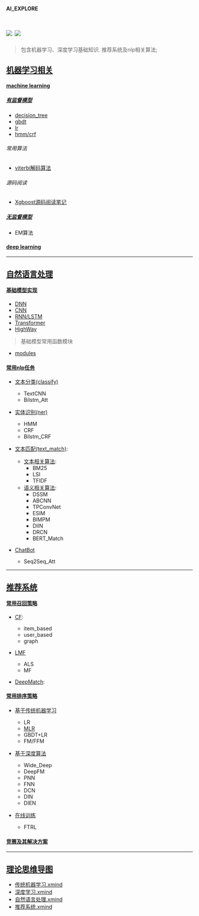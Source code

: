 **AI_EXPLORE**

![](https://readthedocs.org/projects/pygorithm/badge/?version=latest) ![](https://img.shields.io/badge/python%20-%203.7-brightgreen.svg)
========
> 包含机器学习、深度学习基础知识. 推荐系统及nlp相关算法;

## [机器学习相关](https://github.com/Fisher87/ai_explore/tree/master/ml_explore)

#### [machine learning](https://github.com/Fisher87/ai_explore/tree/master/ml_explore/machineLearning)
##### [有监督模型](https://github.com/Fisher87/ai_explore/tree/master/ml_explore/machineLearning/supervised)
+ [decision_tree](https://github.com/Fisher87/ai_explore/blob/master/ml_explore/machineLearning/supervised/decision_tree.py)
+ [gbdt](https://github.com/Fisher87/ai_explore/blob/master/ml_explore/machineLearning/supervised/gbdt.py)
+ [lr](https://github.com/Fisher87/ai_explore/blob/master/ml_explore/machineLearning/supervised/ls.py)
+ [hmm/crf](https://github.com/Fisher87/ai_explore/blob/master/ml_explore/machineLearning/supervised/hmm.py)
###### 常用算法
+ [viterbi解码算法](https://github.com/Fisher87/ai_explore/blob/master/ml_explore/machineLearning/supervised/viterbi.py)

###### 源码阅读
+ [Xgboost源码阅读笔记](https://github.com/Fisher87/ai_explore/blob/master/ml_explore/reading_code/xgboost%E6%BA%90%E7%A0%81%E9%98%85%E8%AF%BB%E7%AC%94%E8%AE%B0.md)

##### [无监督模型](https://github.com/Fisher87/ai_explore/tree/master/ml_explore/machineLearning/unsupervised)
+ EM算法

#### [deep learning](https://github.com/Fisher87/ai_explore/tree/master/ml_explore/deepLearning)

---

## [自然语言处理](https://github.com/Fisher87/ai_explore/tree/master/nlp_explore)
#### [基础模型实现](https://github.com/Fisher87/ai_explore/tree/master/nlp_explore/basic_model)
+ [DNN](https://github.com/Fisher87/ai_explore/tree/master/nlp_explore/basic_model/dnn.py)
+ [CNN](https://github.com/Fisher87/ai_explore/tree/master/nlp_explore/basic_model/cnn.py)
+ [RNN/LSTM](https://github.com/Fisher87/ai_explore/tree/master/nlp_explore/basic_model/rnn.py)
+ [Transformer](https://github.com/Fisher87/ai_explore/tree/master/nlp_explore/basic_model/transformer.py)
+ [HighWay](https://github.com/Fisher87/ai_explore/tree/master/nlp_explore/basic_model/highway.py)
> 基础模型常用函数模块
+ [modules](https://github.com/Fisher87/ai_explore/tree/master/nlp_explore/basic_model/modules.py)

#### [常用nlp任务](https://github.com/Fisher87/ai_explore/tree/master/nlp_explore/task)
+ [文本分类(classify)](https://github.com/Fisher87/ai_explore/tree/master/nlp_explore/task/classify)
    + TextCNN
    + Bilstm_Att
+ [实体识别(ner)](http://github.com/Fisher87/ai_explore/tree/master/nlp_explore/task/ner)
    + HMM
    + CRF
    + Bilstm_CRF
+ [文本匹配(text_match)](http://github.com/Fisher87/ai_explore/tree/master/nlp_explore/task/text_match):
  + [文本相关算法](http://github.com/Fisher87/ai_explore/tree/master/nlp_explore/task/text_match/lexical):
    + BM25
    + LSI
    + TFIDF  
  + [语义相关算法](https://github.com/Fisher87/ai_explore/tree/master/nlp_explore/task/text_match/semantic):
    + DSSM
    + ABCNN
    + TPConvNet
    + ESIM
    + BIMPM
    + DIIN
    + DRCN
    + BERT_Match
  
 + [ChatBot](https://github.com/Fisher87/ai_explore/tree/master/nlp_explore/task/chatbot)
    + Seq2Seq_Att

---

## [推荐系统](https://github.com/Fisher87/ai_explore/tree/master/recommend_explore)
#### [常用召回策略](https://github.com/Fisher87/ai_explore/tree/master/recommend_explore/recall)
+ [CF](https://github.com/Fisher87/ai_explore/tree/master/recommend_explore/recall/CF):
  + item_based
  + user_based
  + graph

+ [LMF](https://github.com/Fisher87/ai_explore/tree/master/recommend_explore/recall/LMF)
  + ALS
  + MF

+ [DeepMatch](https://github.com/Fisher87/ai_explore/tree/master/recommend_explore/recall/DeepMatch):

#### [常用排序策略](https://github.com/Fisher87/ai_explore/tree/master/recommend_explore/rank)
+ [基于传统机器学习](https://github.com/Fisher87/ai_explore/tree/master/recommend_explore/rank/classical_ml)
    + LR
    + [MLR](https://zhuanlan.zhihu.com/p/100532677)
    + GBDT+LR
    + FM/FFM

+ [基于深度算法](https://github.com/Fisher87/ai_explore/tree/master/recommend_explore/rank/deep_dl)
    + Wide_Deep
    + DeepFM
    + PNN
    + FNN
    + DCN
    + DIN
    + DIEN

+ [在线训练](https://github.com/Fisher87/ai_explore/tree/master/recommend_explore/rank/online)
    + FTRL

#### [竞赛及其解决方案](https://github.com/Fisher87/ai_explore/tree/master/recommend_explore/competition)

---

## [理论思维导图](https://github.com/Fisher87/ai_explore/tree/master/xmind)
+ [传统机器学习.xmind](https://github.com/Fisher87/ai_explore/blob/master/xmind/%E4%BC%A0%E7%BB%9F%E6%9C%BA%E5%99%A8%E5%AD%A6%E4%B9%A0.xmind)
+ [深度学习.xmind](https://github.com/Fisher87/ai_explore/blob/master/xmind/%E6%B7%B1%E5%BA%A6%E5%AD%A6%E4%B9%A0.xmind)
+ [自然语言处理.xmind](https://github.com/Fisher87/ai_explore/blob/master/xmind/%E8%87%AA%E7%84%B6%E8%AF%AD%E8%A8%80%E5%A4%84%E7%90%86.xmind)
+ [推荐系统.xmind](https://github.com/Fisher87/ai_explore/blob/master/xmind/%E6%8E%A8%E8%8D%90%E7%B3%BB%E7%BB%9F.xmind)

